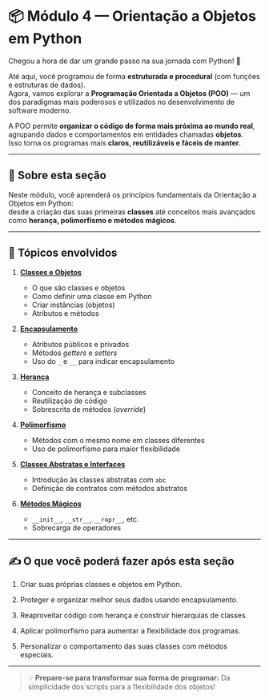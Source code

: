 # 📦 Módulo 4 — Orientação a Objetos em Python

Chegou a hora de dar um grande passo na sua jornada com Python! 🚀  

Até aqui, você programou de forma **estruturada e procedural** (com funções e estruturas de dados).  
Agora, vamos explorar a **Programação Orientada a Objetos (POO)** — um dos paradigmas mais poderosos e utilizados no desenvolvimento de software moderno.  

A POO permite **organizar o código de forma mais próxima ao mundo real**, agrupando dados e comportamentos em entidades chamadas **objetos**.  
Isso torna os programas mais **claros, reutilizáveis e fáceis de manter**.  

---

## 🔹 Sobre esta seção

Neste módulo, você aprenderá os princípios fundamentais da Orientação a Objetos em Python:  
desde a criação das suas primeiras **classes** até conceitos mais avançados como **herança, polimorfismo e métodos mágicos**.  

---

## 📖 Tópicos envolvidos

1. [**Classes e Objetos**](aula_01/01_classes_objetos.md)  
   - O que são classes e objetos  
   - Como definir uma classe em Python  
   - Criar instâncias (objetos)  
   - Atributos e métodos  

2. [**Encapsulamento**](aula_02/02_encapsulamento.md)  
   - Atributos públicos e privados  
   - Métodos *getters* e *setters*  
   - Uso do `_` e `__` para indicar encapsulamento  

3. [**Herança**](aula_03/03_heranca.md)  
   - Conceito de herança e subclasses  
   - Reutilização de código  
   - Sobrescrita de métodos (*override*)  

4. [**Polimorfismo**](aula_04/04_polimorfismo.md)  
   - Métodos com o mesmo nome em classes diferentes  
   - Uso de polimorfismo para maior flexibilidade  

5. [**Classes Abstratas e Interfaces**](aula_05/05_abstracao.md)
   - Introdução às classes abstratas com `abc`  
   - Definição de contratos com métodos abstratos  

6. [**Métodos Mágicos**](aula_06/06_metodos_magicos.md)
   - `__init__`, `__str__`, `__repr__`, etc.  
   - Sobrecarga de operadores

---

## ✍️ O que você poderá fazer após esta seção

1. Criar suas próprias classes e objetos em Python.  

2. Proteger e organizar melhor seus dados usando encapsulamento.  

3. Reaproveitar código com herança e construir hierarquias de classes.  

4. Aplicar polimorfismo para aumentar a flexibilidade dos programas.  

5. Personalizar o comportamento das suas classes com métodos especiais.  

---

> 💡 **Prepare-se para transformar sua forma de programar:** Da simplicidade dos scripts para a flexibilidade dos objetos!
